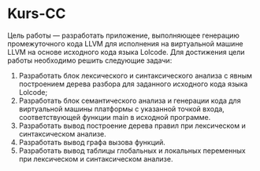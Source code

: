 # Kurs-CC
Цель 	работы 	— 	разработать 	приложение, 	выполняющее генерацию промежуточного кода LLVM для исполнения на виртуальной машине LLVM на основе исходного кода языка Lolcode. 
Для достижения цели работы необходимо решить следующие задачи: 
1.	Разработать блок лексического и синтаксического анализа с явным построением дерева разбора для заданного исходного кода языка Lolcode; 
2.	Разработать блок семантического анализа и генерации кода для виртуальной машины платформы с указанной точкой входа, соответствующей функции main в исходной программе. 
3.	Разработать вывод построение дерева правил при лексическом и синтаксическом анализе. 
4.	Разработать вывод графа вызова функций. 
5.	Разработать вывод таблицы глобальных и локальных переменных при лексическом и синтаксическом анализе. 
